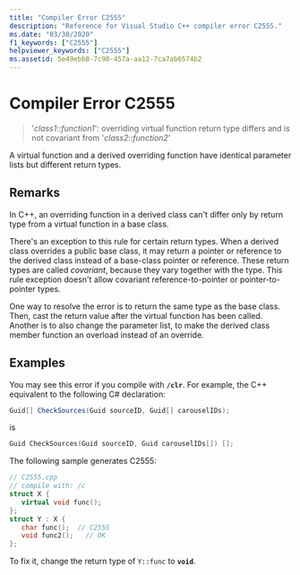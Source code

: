 ```yaml
---
title: "Compiler Error C2555"
description: "Reference for Visual Studio C++ compiler error C2555."
ms.date: "03/30/2020"
f1_keywords: ["C2555"]
helpviewer_keywords: ["C2555"]
ms.assetid: 5e49ebb8-7c90-457a-aa12-7ca7ab6574b2
---
```

# Compiler Error C2555

> '*class1*::*function1*': overriding virtual function return type differs and is not covariant from '*class2*::*function2*'

A virtual function and a derived overriding function have identical parameter lists but different return types.

## Remarks

In C++, an overriding function in a derived class can't differ only by return type from a virtual function in a base class.

There's an exception to this rule for certain return types. When a derived class overrides a public base class, it may return a pointer or reference to the derived class instead of a base-class pointer or reference. These return types are called *covariant*, because they vary together with the type. This rule exception doesn't allow covariant reference-to-pointer or pointer-to-pointer types.

One way to resolve the error is to return the same type as the base class. Then, cast the return value after the virtual function has been called. Another is to also change the parameter list, to make the derived class member function an overload instead of an override.

## Examples

You may see this error if you compile with **`/clr`**. For example, the C++ equivalent to the following C# declaration:

```csharp
Guid[] CheckSources(Guid sourceID, Guid[] carouselIDs);
```

is

```cpp
Guid CheckSources(Guid sourceID, Guid carouselIDs[]) [];
```

The following sample generates C2555:

```cpp
// C2555.cpp
// compile with: /c
struct X {
   virtual void func();
};
struct Y : X {
   char func();  // C2555
   void func2();   // OK
};
```

To fix it, change the return type of `Y::func` to **`void`**.
